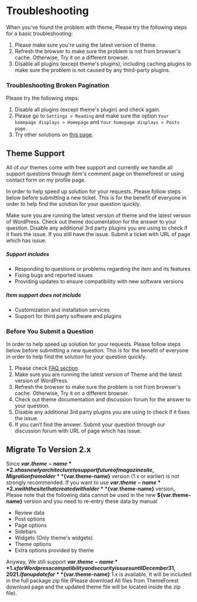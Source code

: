 # Troubleshooting

When you've found the problem with theme, Please try the following steps for a basic troubleshooting:

1. Please make sure you're using the latest version of theme.
2. Refresh the browser to make sure the problem is not from browser's cache. Otherwise, Try it on  a different browser.
3. Disable all plugins (except theme's plugins), including caching plugins to make sure the problem is not caused by any third-party plugins.

### Troubleshooting Broken Pagination

Please try the following steps:

1. Disable all plugins (except theme's plugin) and check again.
2. Please go to `Settings > Reading` and make sure the option `Your homepage displays > Homepage` and `Your homepage displays > Posts page`.
3. Try other solutions on [this page](https://codex.wordpress.org/Pagination#Troubleshooting_Broken_Pagination).

## Theme Support

All of our themes come with free support and currently we handle all support questions through item's comment page on themeforest or using contact form on my profile page.

In order to help speed up solution for your requests. Please follow steps below before submitting a new ticket. This is for the benefit of everyone in order to help find the solution for your question quickly.

Make sure you are running the latest version of theme and the latest version of WordPress.
Check out theme documentation for the answer to your question.
Disable any additional 3rd party plugins you are using to check if it fixes the issue.
If you still have the issue. Submit a ticket with URL of page which has issue.

##### Support includes

* Responding to questions or problems regarding the item and its features
* Fixing bugs and reported issues
* Providing updates to ensure compatibility with new software versions

##### Item support does not include

* Customization and installation services
* Support for third party software and plugins

### Before You Submit a Question

In order to help speed up solution for your requests. Please follow steps below before submitting a new question. This is for the benefit of everyone in order to help find the solution for your question quickly.

1. Please check [FAQ section](/faq/README.md#main).
2. Make sure you are running the latest version of Theme and the latest version of WordPress.
3. Refresh the browser to make sure the problem is not from browser's cache. Otherwise, Try it on a different browser.
4. Check out theme documentation and discussion forum for the answer to your question.
5. Disable any additional 3rd party plugins you are using to check if it fixes the issue.
6. If you can’t find the answer. Submit your question through our discussion forum with URL of page which has issue.

## Migrate To Version 2.x

Since **${var.theme-name}** 2.x has newly architecture to support future of magazine site, Migration from older **${var.theme-name}** version (1.x or earlier) is not strongly recommended. If you want to use **${var.theme-name}** 2.x with the site that created with older **${var.theme-name}** version, Please note that the following data cannot be used in the new **${var.theme-name}** version and you need to re-entry these data by manual.

* Review data
* Post options
* Page options
* Sidebars
* Widgets (Only theme's widgets)
* Theme options
* Extra options provided by theme

Anyway, We still support **${var.theme-name}** 1.x for Wordpress compatibility and security issues until December 31, 2021. If an update for **${var.theme-name}** 1.x is available, It will be included in the full package zip file (Please download All files from ThemeForest download page and the updated theme file will be located inside the zip file).
